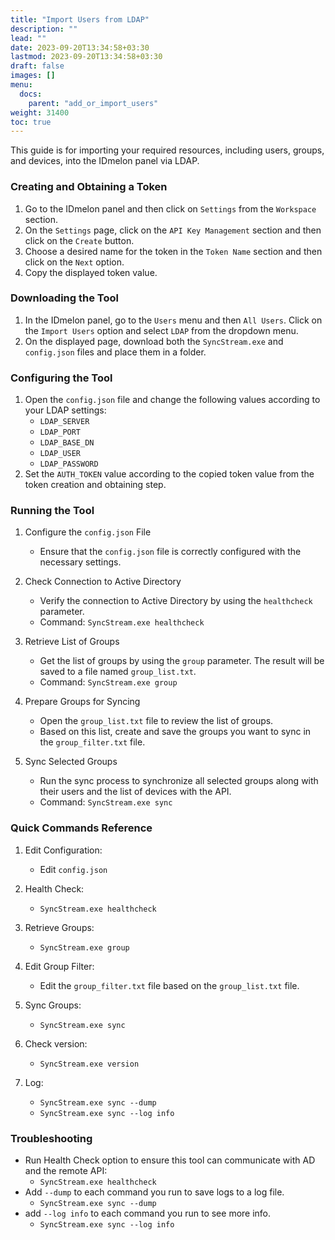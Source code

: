 ```yaml
---
title: "Import Users from LDAP"
description: ""
lead: ""
date: 2023-09-20T13:34:58+03:30
lastmod: 2023-09-20T13:34:58+03:30
draft: false
images: []
menu:
  docs:
    parent: "add_or_import_users"
weight: 31400
toc: true
---
```


This guide is for importing your required resources,
including users, groups, and devices, into the IDmelon panel via LDAP.

### Creating and Obtaining a Token

1. Go to the IDmelon panel and then click on `Settings` from the `Workspace` section.
2. On the `Settings` page, click on the `API Key Management` section and then click on the `Create` button.
3. Choose a desired name for the token in the `Token Name` section and then click on the `Next` option.
4. Copy the displayed token value.

### Downloading the Tool

1. In the IDmelon panel, go to the `Users` menu and then `All Users`. Click on the `Import Users` option and select `LDAP` from the dropdown menu.
2. On the displayed page, download both the `SyncStream.exe` and `config.json` files and place them in a folder.

### Configuring the Tool

1. Open the `config.json` file and change the following values according to your LDAP settings:
   - `LDAP_SERVER`
   - `LDAP_PORT`
   - `LDAP_BASE_DN`
   - `LDAP_USER`
   - `LDAP_PASSWORD`
2. Set the `AUTH_TOKEN` value according to the copied token value from the token creation and obtaining step.

### Running the Tool

1. Configure the `config.json` File
   - Ensure that the `config.json` file is correctly configured with the necessary settings.

2. Check Connection to Active Directory
   - Verify the connection to Active Directory by using the `healthcheck` parameter.
   - Command: `SyncStream.exe healthcheck`

3. Retrieve List of Groups
   - Get the list of groups by using the `group` parameter. The result will be saved to a file named `group_list.txt`.
   - Command: `SyncStream.exe group`

4. Prepare Groups for Syncing
   - Open the `group_list.txt` file to review the list of groups.
   - Based on this list, create and save the groups you want to sync in the `group_filter.txt` file.

5. Sync Selected Groups
   - Run the sync process to synchronize all selected groups along with their users and the list of devices with the API.
   - Command: `SyncStream.exe sync`

### Quick Commands Reference

1. Edit Configuration:
   - Edit `config.json`

2. Health Check:
   - `SyncStream.exe healthcheck`

3. Retrieve Groups:
   - `SyncStream.exe group`

4. Edit Group Filter:
   - Edit the `group_filter.txt` file based on the `group_list.txt` file.

5. Sync Groups:
   - `SyncStream.exe sync`

6. Check version:
   - `SyncStream.exe version`

7. Log:
   - `SyncStream.exe sync --dump`
   - `SyncStream.exe sync --log info`

### Troubleshooting

- Run Health Check option to ensure this tool can communicate with AD and the remote API:
  - `SyncStream.exe healthcheck`
- Add `--dump` to each command you run to save logs to a log file.
  - `SyncStream.exe sync --dump`
- add `--log info` to each command you run to see more info.
   - `SyncStream.exe sync --log info`
